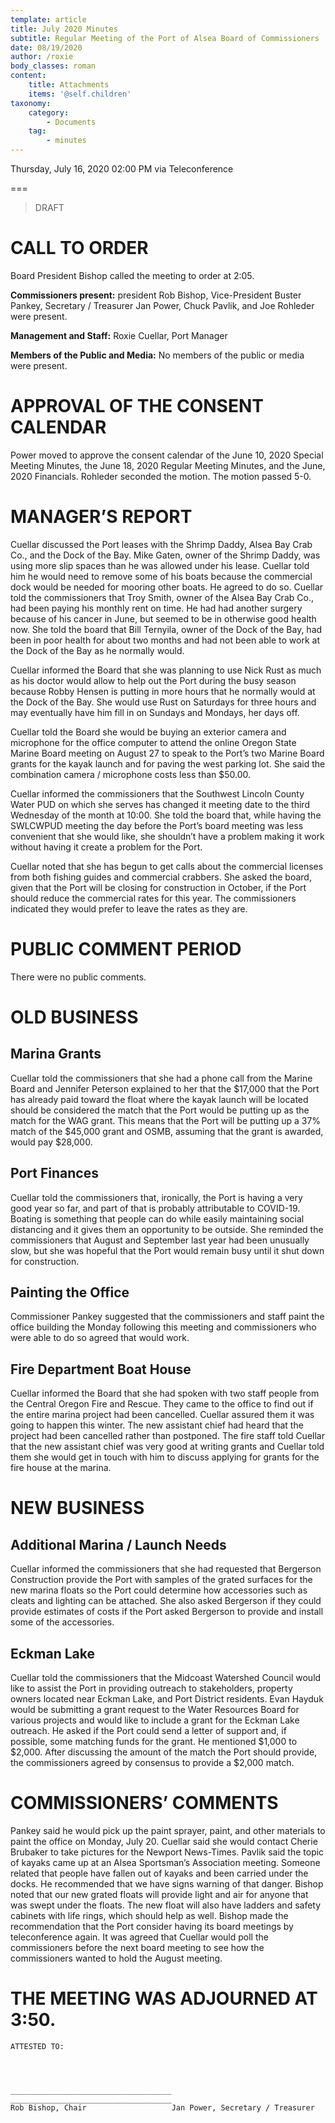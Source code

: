 ```yaml
---
template: article
title: July 2020 Minutes
subtitle: Regular Meeting of the Port of Alsea Board of Commissioners
date: 08/19/2020
author: /roxie
body_classes: roman
content:
    title: Attachments
    items: '@self.children'
taxonomy:
    category:
        - Documents
    tag:
        - minutes
---
```


Thursday, July 16, 2020 02:00 PM via Teleconference

===

> DRAFT

# CALL TO ORDER

Board President Bishop called the meeting to order at 2:05.

**Commissioners present:**  president Rob Bishop, Vice-President Buster Pankey, Secretary / Treasurer Jan Power, Chuck Pavlik, and Joe Rohleder were present.

**Management and Staff:**  Roxie Cuellar, Port Manager

**Members of the Public and Media:**  No members of the public or media were present.

# APPROVAL OF THE CONSENT CALENDAR

Power moved to approve the consent calendar of the June 10, 2020 Special Meeting Minutes, the June 18, 2020 Regular Meeting Minutes, and the June, 2020 Financials.  Rohleder seconded the motion.  The motion passed 5-0.

# MANAGER’S REPORT

Cuellar discussed the Port leases with the Shrimp Daddy, Alsea Bay Crab Co., and the Dock of the Bay.  Mike Gaten, owner of the Shrimp Daddy, was using more slip spaces than he was allowed under his lease.  Cuellar told him he would need to remove some of his boats because the commercial dock would be needed for mooring other boats.  He agreed to do so.  Cuellar told the commissioners that Troy Smith, owner of the Alsea Bay Crab Co., had been paying his monthly rent on time.  He had had another surgery because of his cancer in June, but seemed to be in otherwise good health now.  She told the board that Bill Ternyila, owner of the Dock of the Bay, had been in poor health for about two months and had not been able to work at the Dock of the Bay as he normally would.

Cuellar informed the Board that she was planning to use Nick Rust as much as his doctor would allow to help out the Port during the busy season because Robby Hensen is putting in more hours that he normally would at the Dock of the Bay.  She would use Rust on Saturdays for three hours and may eventually have him fill in on Sundays and Mondays, her days off.

Cuellar told the Board she would be buying an exterior camera and microphone for the office computer to attend the online Oregon State Marine Board meeting on August 27 to speak to the Port’s two Marine Board grants for the kayak launch and for paving the west parking lot.  She said the combination camera / microphone costs less than $50.00.

Cuellar informed the commissioners that the Southwest Lincoln County Water PUD on which she serves has changed it meeting date to the third Wednesday of the month at 10:00.  She told the board that, while having the SWLCWPUD meeting the day before the Port’s board meeting was less convenient that she would like, she shouldn’t have a problem making it work without having it create a problem for the Port.

Cuellar noted that she has begun to get calls about the commercial licenses from both fishing guides and commercial crabbers.  She asked the board, given that the Port will be closing for construction in October, if the Port should reduce the commercial rates for this year.  The commissioners indicated they would prefer to leave the rates as they are.

# PUBLIC COMMENT PERIOD

There were no public comments.

# OLD BUSINESS

## Marina Grants

Cuellar told the commissioners that she had a phone call from the Marine Board and Jennifer Peterson explained to her that the $17,000 that the Port has already paid toward the float where the kayak launch will be located should be considered the match that the Port would be putting up as the match for the WAG grant.  This means that the Port will be putting up a 37% match of the $45,000 grant and OSMB, assuming that the grant is awarded, would pay $28,000.

## Port Finances

Cuellar told the commissioners that, ironically, the Port is having a very good year so far, and part of that is probably attributable to COVID-19.  Boating is something that people can do while easily maintaining social distancing and it gives them an opportunity to be outside.  She reminded the commissioners that August and September last year had been unusually slow, but she was hopeful that the Port would remain busy until it shut down for construction.

## Painting the Office

Commissioner Pankey suggested that the commissioners and staff paint the office building the Monday following this meeting and commissioners who were able to do so agreed that would work.

## Fire Department Boat House

Cuellar informed the Board that she had spoken with two staff people from the Central Oregon Fire and Rescue.  They came to the office to find out if the entire marina project had been cancelled.  Cuellar assured them it was going to happen this winter.  The new assistant chief had heard that the project had been cancelled rather than postponed.  The fire staff told Cuellar that the new assistant chief was very good at writing grants and Cuellar told them she would get in touch with him to discuss applying for grants for the fire house at the marina.

# NEW BUSINESS

## Additional Marina / Launch Needs

Cuellar informed the commissioners that she had requested that Bergerson Construction provide the Port with samples of the grated surfaces for the new marina floats so the Port could determine how accessories such as cleats and lighting can be attached.  She also asked Bergerson if they could provide estimates of costs if the Port asked Bergerson to provide and install some of the accessories.

## Eckman Lake

Cuellar told the commissioners that the Midcoast Watershed Council would like to assist the Port in providing outreach to stakeholders, property owners located near Eckman Lake, and Port District residents.  Evan Hayduk would be submitting a grant request to the Water Resources Board for various projects and would like to include a grant for the Eckman Lake outreach.  He asked if the Port could send a letter of support and, if possible, some matching funds for the grant.  He mentioned $1,000 to $2,000.  After discussing the amount of the match the Port should provide, the commissioners agreed by consensus to provide a $2,000 match.

# COMMISSIONERS’ COMMENTS

Pankey said he would pick up the paint sprayer, paint, and other materials to paint the office on Monday, July 20.  Cuellar said she would contact Cherie Brubaker to take pictures for the Newport News-Times.  Pavlik said the topic of kayaks came up at an Alsea Sportsman’s Association meeting.  Someone related that people have fallen out of kayaks and been carried under the docks.  He recommended that we have signs warning of that danger.  Bishop noted that our new grated floats will provide light and air for anyone that was swept under the floats.  The new float will also have ladders and safety cabinets with life rings, which should help as well.  Bishop made the recommendation that the Port consider having its board meetings by teleconference again.  It was agreed that Cuellar would poll the commissioners before the next board meeting to see how the commissioners wanted to hold the August meeting.


# THE MEETING WAS ADJOURNED AT 3:50.


    ATTESTED TO:




    ____________________________________	____________________________________
    Rob Bishop, Chair					Jan Power, Secretary / Treasurer

